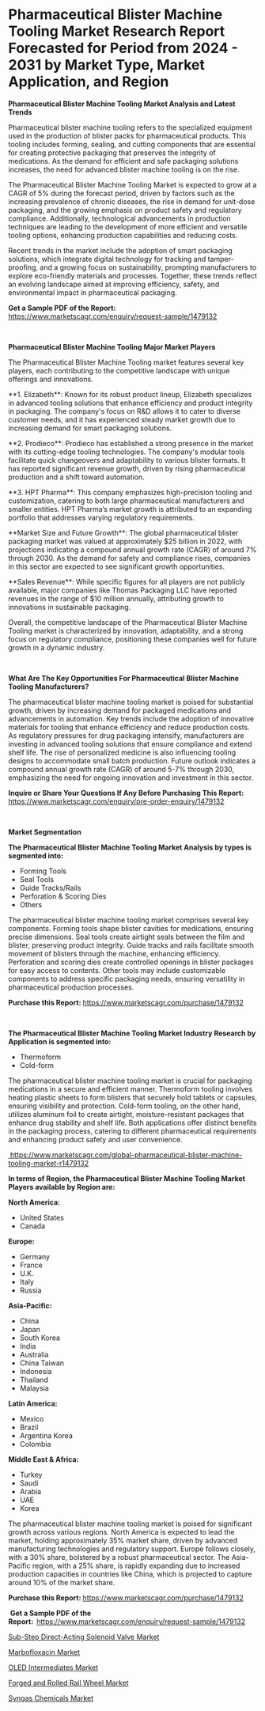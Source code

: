 <p><h1>Pharmaceutical Blister Machine Tooling Market Research Report Forecasted for Period from 2024 -  2031 by Market Type, Market Application, and Region</h1></p><p><strong>Pharmaceutical Blister Machine Tooling Market Analysis and Latest Trends</strong></p>
<p><p>Pharmaceutical blister machine tooling refers to the specialized equipment used in the production of blister packs for pharmaceutical products. This tooling includes forming, sealing, and cutting components that are essential for creating protective packaging that preserves the integrity of medications. As the demand for efficient and safe packaging solutions increases, the need for advanced blister machine tooling is on the rise. </p><p>The Pharmaceutical Blister Machine Tooling Market is expected to grow at a CAGR of 5% during the forecast period, driven by factors such as the increasing prevalence of chronic diseases, the rise in demand for unit-dose packaging, and the growing emphasis on product safety and regulatory compliance. Additionally, technological advancements in production techniques are leading to the development of more efficient and versatile tooling options, enhancing production capabilities and reducing costs. </p><p>Recent trends in the market include the adoption of smart packaging solutions, which integrate digital technology for tracking and tamper-proofing, and a growing focus on sustainability, prompting manufacturers to explore eco-friendly materials and processes. Together, these trends reflect an evolving landscape aimed at improving efficiency, safety, and environmental impact in pharmaceutical packaging.</p></p>
<p><strong>Get a Sample PDF of the Report:&nbsp;</strong> <a href="https://www.marketscagr.com/enquiry/request-sample/1479132?utm_campaign=1128&utm_medium=2&utm_source=Github&utm_content=ia&utm_term=28092024&utm_id=pharmaceutical-blister-machine-tooling">https://www.marketscagr.com/enquiry/request-sample/1479132</a></p>
<p>&nbsp;</p>
<p><strong>Pharmaceutical Blister Machine Tooling Major Market Players</strong></p>
<p><p>The Pharmaceutical Blister Machine Tooling market features several key players, each contributing to the competitive landscape with unique offerings and innovations. </p><p>**1. Elizabeth**: Known for its robust product lineup, Elizabeth specializes in advanced tooling solutions that enhance efficiency and product integrity in packaging. The company's focus on R&D allows it to cater to diverse customer needs, and it has experienced steady market growth due to increasing demand for smart packaging solutions.</p><p>**2. Prodieco**: Prodieco has established a strong presence in the market with its cutting-edge tooling technologies. The company's modular tools facilitate quick changeovers and adaptability to various blister formats. It has reported significant revenue growth, driven by rising pharmaceutical production and a shift toward automation.</p><p>**3. HPT Pharma**: This company emphasizes high-precision tooling and customization, catering to both large pharmaceutical manufacturers and smaller entities. HPT Pharma’s market growth is attributed to an expanding portfolio that addresses varying regulatory requirements.</p><p>**Market Size and Future Growth**: The global pharmaceutical blister packaging market was valued at approximately $25 billion in 2022, with projections indicating a compound annual growth rate (CAGR) of around 7% through 2030. As the demand for safety and compliance rises, companies in this sector are expected to see significant growth opportunities.</p><p>**Sales Revenue**: While specific figures for all players are not publicly available, major companies like Thomas Packaging LLC have reported revenues in the range of $10 million annually, attributing growth to innovations in sustainable packaging.</p><p>Overall, the competitive landscape of the Pharmaceutical Blister Machine Tooling market is characterized by innovation, adaptability, and a strong focus on regulatory compliance, positioning these companies well for future growth in a dynamic industry.</p></p>
<p>&nbsp;</p>
<p><strong>What Are The Key Opportunities For Pharmaceutical Blister Machine Tooling Manufacturers?</strong></p>
<p><p>The pharmaceutical blister machine tooling market is poised for substantial growth, driven by increasing demand for packaged medications and advancements in automation. Key trends include the adoption of innovative materials for tooling that enhance efficiency and reduce production costs. As regulatory pressures for drug packaging intensify, manufacturers are investing in advanced tooling solutions that ensure compliance and extend shelf life. The rise of personalized medicine is also influencing tooling designs to accommodate small batch production. Future outlook indicates a compound annual growth rate (CAGR) of around 5-7% through 2030, emphasizing the need for ongoing innovation and investment in this sector.</p></p>
<p><strong>Inquire or Share Your Questions If Any Before Purchasing This Report:</strong> <a href="https://www.marketscagr.com/enquiry/pre-order-enquiry/1479132?utm_campaign=1128&utm_medium=2&utm_source=Github&utm_content=ia&utm_term=28092024&utm_id=pharmaceutical-blister-machine-tooling">https://www.marketscagr.com/enquiry/pre-order-enquiry/1479132</a></p>
<p>&nbsp;</p>
<p><strong>Market Segmentation</strong></p>
<p><strong>The Pharmaceutical Blister Machine Tooling Market Analysis by types is segmented into:</strong></p>
<p><ul><li>Forming Tools</li><li>Seal Tools</li><li>Guide Tracks/Rails</li><li>Perforation & Scoring Dies</li><li>Others</li></ul></p>
<p><p>The pharmaceutical blister machine tooling market comprises several key components. Forming tools shape blister cavities for medications, ensuring precise dimensions. Seal tools create airtight seals between the film and blister, preserving product integrity. Guide tracks and rails facilitate smooth movement of blisters through the machine, enhancing efficiency. Perforation and scoring dies create controlled openings in blister packages for easy access to contents. Other tools may include customizable components to address specific packaging needs, ensuring versatility in pharmaceutical production processes.</p></p>
<p><strong>Purchase this Report:&nbsp;</strong><a href="https://www.marketscagr.com/purchase/1479132?utm_campaign=1128&utm_medium=2&utm_source=Github&utm_content=ia&utm_term=28092024&utm_id=pharmaceutical-blister-machine-tooling">https://www.marketscagr.com/purchase/1479132</a></p>
<p>&nbsp;</p>
<p><strong>The Pharmaceutical Blister Machine Tooling Market Industry Research by Application is segmented into:</strong></p>
<p><ul><li>Thermoform</li><li>Cold-form</li></ul></p>
<p><p>The pharmaceutical blister machine tooling market is crucial for packaging medications in a secure and efficient manner. Thermoform tooling involves heating plastic sheets to form blisters that securely hold tablets or capsules, ensuring visibility and protection. Cold-form tooling, on the other hand, utilizes aluminum foil to create airtight, moisture-resistant packages that enhance drug stability and shelf life. Both applications offer distinct benefits in the packaging process, catering to different pharmaceutical requirements and enhancing product safety and user convenience.</p></p>
<p><a href="https://www.marketscagr.com/global-pharmaceutical-blister-machine-tooling-market-r1479132?utm_campaign=1128&utm_medium=2&utm_source=Github&utm_content=ia&utm_term=28092024&utm_id=pharmaceutical-blister-machine-tooling">&nbsp;https://www.marketscagr.com/global-pharmaceutical-blister-machine-tooling-market-r1479132</a></p>
<p><strong>In terms of Region, the Pharmaceutical Blister Machine Tooling Market Players available by Region are:</strong></p>
<p>
    <p> <strong> North America: </strong>
        <ul>
            <li>United States</li>
            <li>Canada</li>
        </ul>
        </p> 
    <p> <strong> Europe: </strong>
        <ul>
            <li>Germany</li>
            <li>France</li>
            <li>U.K.</li>
            <li>Italy</li>
            <li>Russia</li>
        </ul>
        </p> 
    <p> <strong> Asia-Pacific: </strong>
        <ul>
            <li>China</li>
            <li>Japan</li>
            <li>South Korea</li>
            <li>India</li>
            <li>Australia</li>
            <li>China Taiwan</li>
            <li>Indonesia</li>
            <li>Thailand</li>
            <li>Malaysia</li>
        </ul>
        </p> 
    <p> <strong> Latin America: </strong>
        <ul>
            <li>Mexico</li>
            <li>Brazil</li>
            <li>Argentina Korea</li>
            <li>Colombia</li>
        </ul>
        </p> 
    <p> <strong> Middle East & Africa: </strong>
        <ul>
            <li>Turkey</li>
            <li>Saudi</li>
            <li>Arabia</li>
            <li>UAE</li>
            <li>Korea</li>
        </ul>
    </p>
    </p>
<p><p>The pharmaceutical blister machine tooling market is poised for significant growth across various regions. North America is expected to lead the market, holding approximately 35% market share, driven by advanced manufacturing technologies and regulatory support. Europe follows closely, with a 30% share, bolstered by a robust pharmaceutical sector. The Asia-Pacific region, with a 25% share, is rapidly expanding due to increased production capacities in countries like China, which is projected to capture around 10% of the market share.</p></p>
<p><strong>Purchase this Report: </strong><a href="https://www.marketscagr.com/purchase/1479132?utm_campaign=1128&utm_medium=2&utm_source=Github&utm_content=ia&utm_term=28092024&utm_id=pharmaceutical-blister-machine-tooling">https://www.marketscagr.com/purchase/1479132</a></p>
<p>&nbsp;<strong>Get a Sample PDF of the Report:&nbsp;&nbsp;</strong><a href="https://www.marketscagr.com/enquiry/request-sample/1479132?utm_campaign=1128&utm_medium=2&utm_source=Github&utm_content=ia&utm_term=28092024&utm_id=pharmaceutical-blister-machine-tooling">https://www.marketscagr.com/enquiry/request-sample/1479132</a></p>
<p><strong></strong></p>
<p><p><a href="https://issuu.com/reportprime-2/docs/sub-step-direct-acting-solenoid-val_a208e4024daaf9?utm_campaign=1128&utm_medium=2&utm_source=Github&utm_content=ia&utm_term=28092024&utm_id=pharmaceutical-blister-machine-tooling">Sub-Step Direct-Acting Solenoid Valve Market</a></p><p><a href="https://www.linkedin.com/pulse/navigating-marbofloxacin-market-expert-analysis-forecast-period-xyxpf?utm_campaign=1128&utm_medium=2&utm_source=Github&utm_content=ia&utm_term=28092024&utm_id=pharmaceutical-blister-machine-tooling">Marbofloxacin Market</a></p><p><a href="https://www.linkedin.com/pulse/unlocking-growth-potential-market-strategic-analysis-mtjgf?utm_campaign=1128&utm_medium=2&utm_source=Github&utm_content=ia&utm_term=28092024&utm_id=pharmaceutical-blister-machine-tooling">OLED Intermediates Market</a></p><p><a href="https://issuu.com/reportprime-2/docs/forged-and-rolled-rail-wheel-market_083939fbeb4cc1?utm_campaign=1128&utm_medium=2&utm_source=Github&utm_content=ia&utm_term=28092024&utm_id=pharmaceutical-blister-machine-tooling">Forged and Rolled Rail Wheel Market</a></p><p><a href="https://www.linkedin.com/pulse/pioneering-growth-analyzing-global-syngas-chemicals-market-dynamics-pxusf?utm_campaign=1128&utm_medium=2&utm_source=Github&utm_content=ia&utm_term=28092024&utm_id=pharmaceutical-blister-machine-tooling">Syngas Chemicals Market</a></p></p>